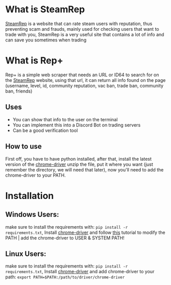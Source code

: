 # What is SteamRep</h1>
[SteamRep](https://steamrep.com/) is a website that can rate steam users with reputation, thus preventing scam and frauds, mainly used for checking users that want to trade with you, SteamRep is a very useful site that contains a lot of info and can save you sometimes when trading
# What is Rep+
Rep+ is a simple web scraper that needs an URL or ID64 to search for on the [SteamRep](https://steamrep.com/) website, using that url, it can return all info found on the page (username, level, id, community reputation, vac ban, trade ban, community ban, friends)
## Uses
- You can show that info to the user on the terminal
- You can implement this into a Discord Bot on trading servers
- Can be a good verification tool
## How to use
First off, you have to have python installed, after that, install the latest version of the [chrome-driver](https://chromedriver.chromium.org/home) unzip the file, put it where you want (just remember the directory, we will need that later), now you'll need to add the chrome-driver to your PATH.
# Installation
## Windows Users: 
make sure to install the requirements with: `pip install -r requirements.txt`, 
Install [chrome-driver](https://chromedriver.chromium.org/home) and
follow [this](https://www.architectryan.com/2018/03/17/add-to-the-path-on-windows-10/) tutorial to modify the PATH | add the chrome-driver to USER & SYSTEM PATH!
## Linux Users:
make sure to install the requirements with: `pip install -r requirements.txt`, 
Install [chrome-driver](https://chromedriver.chromium.org/home) and
add chrome-driver to your path: `export PATH=$PATH:/path/to/driver/chrome-driver`
